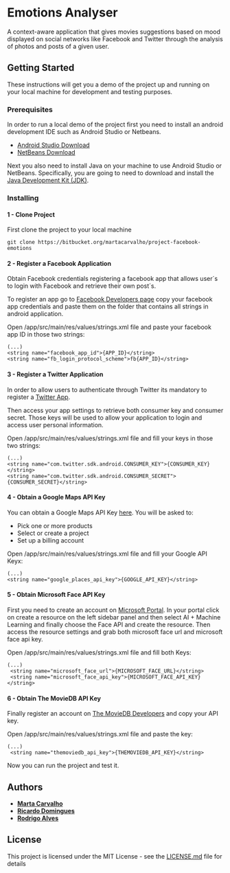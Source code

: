 # Emotions Analyser

A context-aware application that gives movies suggestions based on mood displayed on social networks like Facebook and Twitter through the analysis of photos and posts of a given user.
 
## Getting Started

These instructions will get you a demo of the project up and running on your local machine for development and testing purposes.

### Prerequisites

In order to run a local demo of the project first you need to install an android development IDE such as Android Studio or Netbeans.

* [Android Studio Download](http://www.dropwizard.io/1.0.2/docs/)
* [NetBeans Download](https://netbeans.org/downloads/)

Next you also need to install Java on your machine to use Android Studio or NetBeans. Specifically, you are going to need to download and install the [Java Development Kit (JDK)](https://www.oracle.com/technetwork/java/javase/downloads/jdk8-downloads-2133151.html).
### Installing

#### 1 - Clone Project 
First clone the project to your local machine

```
git clone https://bitbucket.org/martacarvalho/project-facebook-emotions
```
#### 2 - Register a Facebook Application
Obtain Facebook credentials registering a facebook app that allows user´s to login with Facebook and retrieve their own post´s.

To register an app go to [Facebook Developers page](https://developers.facebook.com/apps/) copy your facebook app credentials and paste them on the folder that contains all strings in android application.

Open /app/src/main/res/values/strings.xml file and paste your facebook app ID in those two strings:
```
(...)
<string name="facebook_app_id">{APP_ID}</string>
<string name="fb_login_protocol_scheme">fb{APP_ID}</string>
```
#### 3 - Register a Twitter Application
In order to allow users to authenticate through Twitter its mandatory to register a [Twitter App](https://developer.twitter.com/).

Then access your app settings to retrieve both consumer key and consumer secret. Those keys will be used to allow your application to login and access user personal information.

Open /app/src/main/res/values/strings.xml file and fill your keys in those two strings:
```
(...)
<string name="com.twitter.sdk.android.CONSUMER_KEY">{CONSUMER_KEY}</string>
<string name="com.twitter.sdk.android.CONSUMER_SECRET">{CONSUMER_SECRET}</string>
```
#### 4 - Obtain a Google Maps API Key
You can obtain a Google Maps API Key [here](https://developers.google.com/maps/documentation/android-sdk/signup).
You will be asked to:
* Pick one or more products
* Select or create a project
* Set up a billing account

Open /app/src/main/res/values/strings.xml file and fill your Google API Keyx:
```
(...)
<string name="google_places_api_key">{GOOGLE_API_KEY}</string>
```
#### 5 - Obtain Microsoft Face API Key
First you need to create an account on [Microsoft Portal](https://portal.azure.com).
In your portal click on create a resource on the left sidebar panel and then select AI + Machine Learning and finally choose the Face API and create the resource.
Then access the resource settings and grab both microsoft face url and microsoft face api key.

Open /app/src/main/res/values/strings.xml file and fill both Keys:
```
(...)
 <string name="microsoft_face_url">{MICROSOFT_FACE_URL}</string>
 <string name="microsoft_face_api_key">{MICROSOFT_FACE_API_KEY}</string>
```
#### 6 - Obtain The MovieDB API Key
Finally register an account on [The MovieDB Developers](https://developers.themoviedb.org) and copy your API key.

Open /app/src/main/res/values/strings.xml file and paste the key:
```
(...)
 <string name="themoviedb_api_key">{THEMOVIEDB_API_KEY}</string>
```

Now you can run the project and test it. 


## Authors

* [**Marta Carvalho**](https://github.com/martaacarvalho)
* [**Ricardo Domingues**](https://github.com/ricardo-domingues)
* [**Rodrigo Alves**](https://github.com/RodrigoSAlves)

## License

This project is licensed under the MIT License - see the [LICENSE.md](LICENSE.md) file for details

